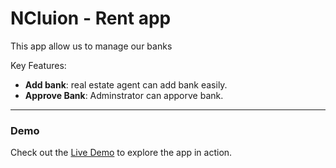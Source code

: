 # NCluion - Rent app

This app allow us to manage our banks

Key Features:

-   **Add bank**: real estate agent can add bank easily.
-   **Approve Bank**: Adminstrator can apporve bank.

---

### Demo

Check out the [Live Demo](https://xxx.net/) to explore the app in action.
